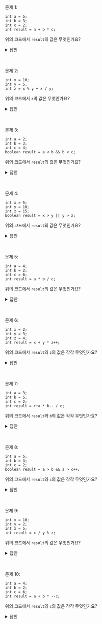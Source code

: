 문제 1:

```
int a = 5;
int b = 3;
int c = 2;
int result = a + b * c;
```

위의 코드에서 `result`의 값은 무엇인가요?

<details>
<summary>
답안
</summary>

`result`의 값은 11입니다. 연산자 우선순위에 따라 `b * c`가 먼저 계산되고, 그 결과에 `a`가 더해집니다.

</details>
<br>
<br>

문제 2:

```
int x = 10;
int y = 5;
int z = x % y + x / y;
```

위의 코드에서 `z`의 값은 무엇인가요?

<details>
<summary>
답안
</summary>

`z`의 값은 12입니다. `%` 연산자는 나머지를 계산하며, `/` 연산자는 나눗셈을 계산합니다. 나머지 연산이 먼저 이루어진 후에 나눗셈 연산이 이루어지며, 그 결과를 더합니다.

</details>
<br>
<br>

문제 3:

```
int a = 2;
int b = 3;
int c = 4;
boolean result = a < b && b < c;
```

위의 코드에서 `result`의 값은 무엇인가요?

<details>
<summary>
답안
</summary>

`result`의 값은 `true`입니다. `&&` 연산자는 논리곱(AND) 연산을 수행하며, `a < b`와 `b < c`가 모두 참이므로 전체 식의 결과는 참입니다.

</details>
<br>
<br>

문제 4:

```
int x = 5;
int y = 10;
int z = 15;
boolean result = x > y || y > z;
```

위의 코드에서 `result`의 값은 무엇인가요?

<details>
<summary>
답안
</summary>

`result`의 값은 `false`입니다. `||` 연산자는 논리합(OR) 연산을 수행하며, `x > y`와 `y > z` 중 어느 하나라도 참이면 전체 식의 결과는 참입니다. 그러나 두 조건 모두 거짓이므로 전체 식의 결과는 거짓입니다.

</details>
<br>
<br>

문제 5:

```
int a = 4;
int b = 2;
int c = 6;
int result = a * b / c;
```

위의 코드에서 `result`의 값은 무엇인가요?

<details>
<summary>
답안
</summary>

`result`의 값은 1입니다. 연산자 우선순위에 따라 `a * b`가 먼저

계산되고, 그 결과에 나눗셈 연산이 이루어집니다. 나눗셈은 왼쪽에서 오른쪽으로 결합하므로 `8 / 6`의 결과는 1입니다.

</details>
<br>
<br>

문제 6:

```
int x = 2;
int y = 3;
int z = 4;
int result = x + y * z++;
```

위의 코드에서 `result`와 `z`의 값은 각각 무엇인가요?

<details>
<summary>
답안
</summary>

`result`의 값은 14이고, `z`의 값은 5입니다. 후위 증가 연산자인 `z++`는 현재 값인 4를 `result`에 사용한 후에 증가시킵니다. 따라서 `x + y * z++`는 `2 + 3 * 4`와 동일하며, `result`는 14가 됩니다. 그리고 `z`는 5가 됩니다.

</details>
<br>
<br>

문제 7:

```
int a = 3;
int b = 5;
int c = 2;
int result = ++a * b-- / c;
```

위의 코드에서 `result`와 `b`의 값은 각각 무엇인가요?

<details>
<summary>
답안
</summary>

`result`의 값은 10이고, `b`의 값은 4입니다. 전위 증가 연산자인 `++a`는 `a`를 1 증가시킨 후에 `result`에 사용합니다. 후위 감소 연산자인 `b--`는 `b`의 현재 값인 5를 `result`에 사용한 후에 감소시킵니다. 따라서 `++a * b-- / c`는 `(4 * 5) / 2`와 동일하며, `result`는 10이 됩니다. 그리고 `b`는 4가 됩니다.

</details>
<br>
<br>

문제 8:

```
int a = 5;
int b = 3;
int c = 2;
boolean result = a > b && a > c++;
```

위의 코드에서 `result`와 `c`의 값은 각각 무엇인가요?

<details>
<summary>
답안
</summary>

`result`의 값은 `true`이고, `c`의 값은 3입니다. `a > b`는 참이므로 `&&` 연산자 뒤의 피연산자를 확인해야 합니다. `a > c++`는 `a > c`와 같은 의미이지만, `c++`은 후위 증가 연산자이므로 현재 값을 사용한 후에 증가시킵니다. 따라서 `a > c++`는 5 > 2와 동일하며, 결과는 참입니다. 따라서 `result`는 `true`가 되고, `c`는 3이 됩니다.

</details>
<br>
<br>

문제 9:

```
int x = 10;
int y = 2;
int z = 5;
int result = x / y % z;
```

위의 코드에서 `result`의 값은 무엇인가요?

<details>
<summary>
답안
</summary>

`result`의 값은 0입니다. 나눗셈 연산은 곱셈보다 우선순위가 높지만, `%` 연산자와 결합하여 계산됩니다. 따라서 `x / y`는 10 / 2인 5가 되고, 그 결과에 `% z`를 계산하면 5 % 5가 되어 결과는 0입니다.

</details>
<br>
<br>

문제 10:

```
int a = 4;
int b = 2;
int c = 6;
int result = a + b * --c;
```

위의 코드에서 `result`와 `c`의 값은 각각 무엇인가요?

<details>
<summary>
답안
</summary>

`result`의 값은 10이고, `c`의 값은 5입니다. 전위 감소 연산자인 `--c`는 `c`를 1 감소시킨 후에 `result`에 사용합니다. 따라서 `a + b * --c`는 `4 + 2 * 5`와 동일하며, `result`는 14가 됩니다. 그리고 `c`는 5가 됩니다.

</details>
<br>
<br>

